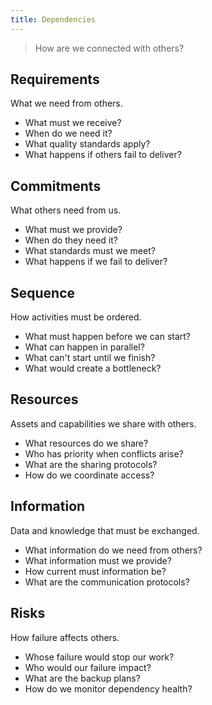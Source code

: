 ```yaml
---
title: Dependencies
---
```


> How are we connected with others?

## Requirements

What we need from others.

* What must we receive?
* When do we need it?
* What quality standards apply?
* What happens if others fail to deliver?

## Commitments

What others need from us.

* What must we provide?
* When do they need it?
* What standards must we meet?
* What happens if we fail to deliver?

## Sequence

How activities must be ordered.

* What must happen before we can start?
* What can happen in parallel?
* What can't start until we finish?
* What would create a bottleneck?

## Resources

Assets and capabilities we share with others.

* What resources do we share?
* Who has priority when conflicts arise?
* What are the sharing protocols?
* How do we coordinate access?

## Information

Data and knowledge that must be exchanged.

* What information do we need from others?
* What information must we provide?
* How current must information be?
* What are the communication protocols?

## Risks

How failure affects others.

* Whose failure would stop our work?
* Who would our failure impact?
* What are the backup plans?
* How do we monitor dependency health?